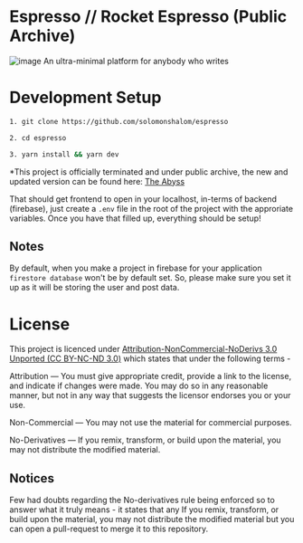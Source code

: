 # Espresso // Rocket Espresso (Public Archive)
![image](https://user-images.githubusercontent.com/71135230/208353098-75cc8198-944f-469f-9a36-5edbf21a59f5.png)
An ultra-minimal platform for anybody who writes

# Development Setup

```bash
1. git clone https://github.com/solomonshalom/espresso

2. cd espresso

3. yarn install && yarn dev
```

*This project is officially terminated and under public archive, the new and updated version can be found here: [The Abyss](https://github.com/solomonshalom/the-abyss)

That should get frontend to open in your localhost, in-terms of backend (firebase), just create a ```.env``` file in the root of the project with the
approriate variables. Once you have that filled up, everything should be setup!

## Notes

By default, when you make a project in firebase for your application ```firestore database``` won't be by default set. So, please make sure you set it up as it will be storing the user and post data. 

# License

This project is licenced under [Attribution-NonCommercial-NoDerivs 3.0 Unported (CC BY-NC-ND 3.0)](https://creativecommons.org/licenses/by-nc-nd/3.0/) which states that
under the following terms -

Attribution — You must give appropriate credit, provide a link to the license, and indicate if changes were made. You may do so in any reasonable manner, but not in any way that suggests the licensor endorses you or your use.

Non-Commercial — You may not use the material for commercial purposes.

No-Derivatives — If you remix, transform, or build upon the material, you may not distribute the modified material.

## Notices

Few had doubts regarding the No-derivatives rule being enforced so to answer what it truly means - it states that any If you remix, transform, or build upon the material, you may not distribute the modified material but you can open a pull-request to merge it to this repository. 
